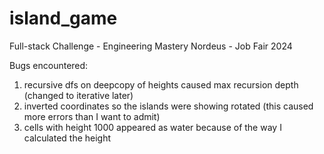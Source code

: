# island_game
Full-stack Challenge - Engineering Mastery Nordeus - Job Fair 2024


Bugs encountered:
1. recursive dfs on deepcopy of heights caused max recursion depth (changed to iterative later)
2. inverted coordinates so the islands were showing rotated (this caused more errors than I want to admit)
3. cells with height 1000 appeared as water because of the way I calculated the height
